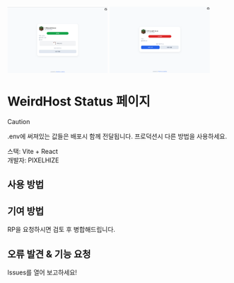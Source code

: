 <div>
<img style="width: 45%;" src="./src/assets/image.png" />
<img style="width: 45%;" src="./src/assets/image2.png" />
</div>

# WeirdHost Status 페이지

> [!CAUTION]
> .env에 써져있는 값들은 배포시 함께 전달됩니다. 프로덕션시 다른 방법을 사용하세요.

스택: Vite + React<br>
개발자: PIXELHIZE

## 사용 방법

## 기여 방법

RP을 요청하시면 검토 후 병합해드립니다.

## 오류 발견 & 기능 요청

Issues를 열어 보고하세요!
